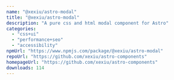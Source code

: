 ```yaml
---
name: "@xexiu/astro-modal"
title: "@xexiu/astro-modal"
description: "A pure css and html modal component for Astro"
categories:
  - "css+ui"
  - "performance+seo"
  - "accessibility"
npmUrl: "https://www.npmjs.com/package/@xexiu/astro-modal"
repoUrl: "https://github.com/xexiu/astro-components"
homepageUrl: "https://github.com/xexiu/astro-components"
downloads: 114
---
```


